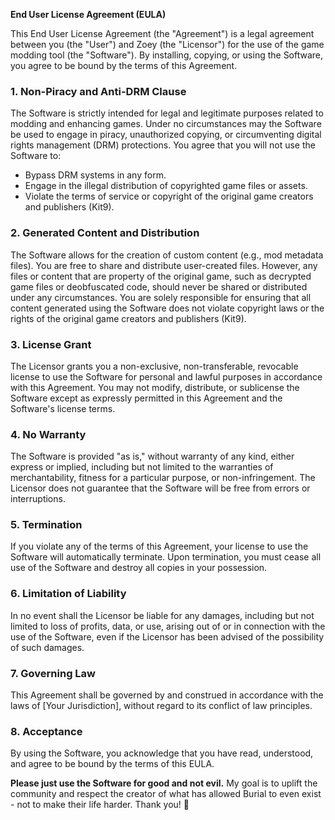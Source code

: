 **End User License Agreement (EULA)**

This End User License Agreement (the "Agreement") is a legal agreement between you (the "User") and Zoey (the "Licensor") for the use of the game modding tool (the "Software"). By installing, copying, or using the Software, you agree to be bound by the terms of this Agreement.

### 1. Non-Piracy and Anti-DRM Clause
The Software is strictly intended for legal and legitimate purposes related to modding and enhancing games. Under no circumstances may the Software be used to engage in piracy, unauthorized copying, or circumventing digital rights management (DRM) protections. You agree that you will not use the Software to:
- Bypass DRM systems in any form.
- Engage in the illegal distribution of copyrighted game files or assets.
- Violate the terms of service or copyright of the original game creators and publishers (Kit9).

### 2. Generated Content and Distribution
The Software allows for the creation of custom content (e.g., mod metadata files). You are free to share and distribute user-created files. However, any files or content that are property of the original game, such as decrypted game files or deobfuscated code, should never be shared or distributed under any circumstances. You are solely responsible for ensuring that all content generated using the Software does not violate copyright laws or the rights of the original game creators and publishers (Kit9).

### 3. License Grant
The Licensor grants you a non-exclusive, non-transferable, revocable license to use the Software for personal and lawful purposes in accordance with this Agreement. You may not modify, distribute, or sublicense the Software except as expressly permitted in this Agreement and the Software's license terms.

### 4. No Warranty
The Software is provided "as is," without warranty of any kind, either express or implied, including but not limited to the warranties of merchantability, fitness for a particular purpose, or non-infringement. The Licensor does not guarantee that the Software will be free from errors or interruptions.

### 5. Termination
If you violate any of the terms of this Agreement, your license to use the Software will automatically terminate. Upon termination, you must cease all use of the Software and destroy all copies in your possession.

### 6. Limitation of Liability
In no event shall the Licensor be liable for any damages, including but not limited to loss of profits, data, or use, arising out of or in connection with the use of the Software, even if the Licensor has been advised of the possibility of such damages.

### 7. Governing Law
This Agreement shall be governed by and construed in accordance with the laws of [Your Jurisdiction], without regard to its conflict of law principles.

### 8. Acceptance
By using the Software, you acknowledge that you have read, understood, and agree to be bound by the terms of this EULA.


**Please just use the Software for good and not evil.** My goal is to uplift the community and respect the creator of what has allowed Burial to even exist - not to make their life harder. Thank you! 🍅